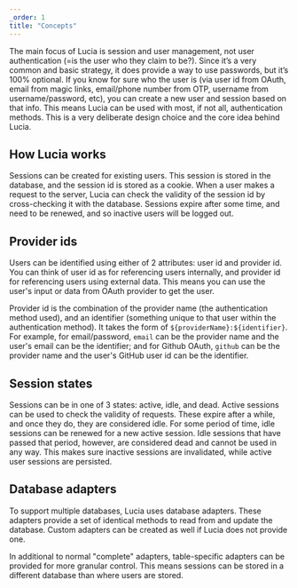```yaml
---
_order: 1
title: "Concepts"
---
```


The main focus of Lucia is session and user management, not user authentication (=is the user who they claim to be?). Since it’s a very common and basic strategy, it does provide a way to use passwords, but it’s 100% optional. If you know for sure who the user is (via user id from OAuth, email from magic links, email/phone number from OTP, username from username/password, etc), you can create a new user and session based on that info. This means Lucia can be used with most, if not all, authentication methods. This is a very deliberate design choice and the core idea behind Lucia.

## How Lucia works

Sessions can be created for existing users. This session is stored in the database, and the session id is stored as a cookie. When a user makes a request to the server, Lucia can check the validity of the session id by cross-checking it with the database. Sessions expire after some time, and need to be renewed, and so inactive users will be logged out.

## Provider ids

Users can be identified using either of 2 attributes: user id and provider id. You can think of user id as for referencing users internally, and provider id for referencing users using external data. This means you can use the user's input or data from OAuth provider to get the user.

Provider id is the combination of the provider name (the authentication method used), and an identifier (something unique to that user within the authentication method). It takes the form of `${providerName}:${identifier}`. For example, for email/password, `email` can be the provider name and the user's email can be the identifier; and for Github OAuth, `github` can be the provider name and the user's GitHub user id can be the identifier.

## Session states

Sessions can be in one of 3 states: active, idle, and dead. Active sessions can be used to check the validity of requests. These expire after a while, and once they do, they are considered idle. For some period of time, idle sessions can be renewed for a new active session. Idle sessions that have passed that period, however, are considered dead and cannot be used in any way. This makes sure inactive sessions are invalidated, while active user sessions are persisted.

## Database adapters

To support multiple databases, Lucia uses database adapters. These adapters provide a set of identical methods to read from and update the database. Custom adapters can be created as well if Lucia does not provide one.

In additional to normal "complete" adapters, table-specific adapters can be provided for more granular control. This means sessions can be stored in a different database than where users are stored.
